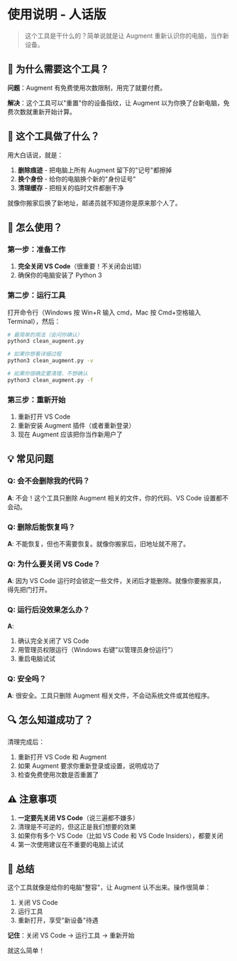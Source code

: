 # 使用说明 - 人话版

> 这个工具是干什么的？简单说就是让 Augment 重新认识你的电脑，当作新设备。

## 🤔 为什么需要这个工具？

**问题**：Augment 有免费使用次数限制，用完了就要付费。

**解决**：这个工具可以"重置"你的设备指纹，让 Augment 以为你换了台新电脑，免费次数就重新开始计算。

## 🎯 这个工具做了什么？

用大白话说，就是：
1. **删除痕迹** - 把电脑上所有 Augment 留下的"记号"都擦掉
2. **换个身份** - 给你的电脑换个新的"身份证号"
3. **清理缓存** - 把相关的临时文件都删干净

就像你搬家后换了新地址，邮递员就不知道你是原来那个人了。

## 🚀 怎么使用？

### 第一步：准备工作
1. **完全关闭 VS Code**（很重要！不关闭会出错）
2. 确保你的电脑安装了 Python 3

### 第二步：运行工具
打开命令行（Windows 按 Win+R 输入 cmd，Mac 按 Cmd+空格输入 Terminal），然后：

```bash
# 最简单的用法（会问你确认）
python3 clean_augment.py

# 如果你想看详细过程
python3 clean_augment.py -v

# 如果你很确定要清理，不想确认
python3 clean_augment.py -f
```

### 第三步：重新开始
1. 重新打开 VS Code
2. 重新安装 Augment 插件（或者重新登录）
3. 现在 Augment 应该把你当作新用户了

## 💡 常见问题

### Q: 会不会删除我的代码？
**A**: 不会！这个工具只删除 Augment 相关的文件，你的代码、VS Code 设置都不会动。

### Q: 删除后能恢复吗？
**A**: 不能恢复，但也不需要恢复。就像你搬家后，旧地址就不用了。

### Q: 为什么要关闭 VS Code？
**A**: 因为 VS Code 运行时会锁定一些文件，关闭后才能删除。就像你要搬家具，得先把门打开。

### Q: 运行后没效果怎么办？
**A**: 
1. 确认完全关闭了 VS Code
2. 用管理员权限运行（Windows 右键"以管理员身份运行"）
3. 重启电脑试试

### Q: 安全吗？
**A**: 很安全。工具只删除 Augment 相关文件，不会动系统文件或其他程序。

## 🔍 怎么知道成功了？

清理完成后：
1. 重新打开 VS Code 和 Augment
2. 如果 Augment 要求你重新登录或设置，说明成功了
3. 检查免费使用次数是否重置了

## ⚠️ 注意事项

1. **一定要先关闭 VS Code**（说三遍都不嫌多）
2. 清理是不可逆的，但这正是我们想要的效果
3. 如果你有多个 VS Code（比如 VS Code 和 VS Code Insiders），都要关闭
4. 第一次使用建议在不重要的电脑上试试

## 🎉 总结

这个工具就像是给你的电脑"整容"，让 Augment 认不出来。操作很简单：
1. 关闭 VS Code
2. 运行工具
3. 重新打开，享受"新设备"待遇

**记住**：关闭 VS Code → 运行工具 → 重新开始

就这么简单！
